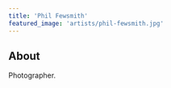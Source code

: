 ```yaml
---
title: 'Phil Fewsmith'
featured_image: 'artists/phil-fewsmith.jpg'
---
```


## About

Photographer.
